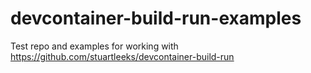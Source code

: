 # devcontainer-build-run-examples
Test repo and examples for working with https://github.com/stuartleeks/devcontainer-build-run
